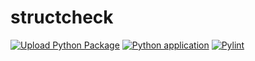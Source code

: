 # structcheck
[![Upload Python Package](https://github.com/vincentBenet/structcheck/actions/workflows/python-publish.yml/badge.svg)](https://github.com/vincentBenet/structcheck/actions/workflows/python-publish.yml)
[![Python application](https://github.com/vincentBenet/structcheck/actions/workflows/python-app.yml/badge.svg)](https://github.com/vincentBenet/structcheck/actions/workflows/python-app.yml)
[![Pylint](https://github.com/vincentBenet/structcheck/actions/workflows/pylint.yml/badge.svg)](https://github.com/vincentBenet/structcheck/actions/workflows/pylint.yml)
